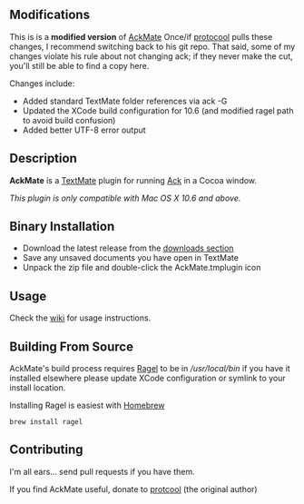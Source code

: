## Modifications

This is is a **modified version** of [AckMate](https://github.com/protocool/AckMate) Once/if [protocool](https://github.com/protocool) pulls these changes, I recommend switching back to his git repo. That said, some of my changes violate his rule about not changing ack; if they never make the cut, you'll still be able to find a copy here.

Changes include:
- Added standard TextMate folder references via ack -G
- Updated the XCode build configuration for 10.6 (and modified ragel path to avoid build confusion)
- Added better UTF-8 error output

## Description

**AckMate** is a [TextMate](http://macromates.com/) plugin for running [Ack](http://betterthangrep.com) in a Cocoa window.

*This plugin is only compatible with Mac OS X 10.6 and above.*

## Binary Installation

- Download the latest release from the [downloads section](http://github.com/jswartwood/AckMate/downloads)
- Save any unsaved documents you have open in TextMate
- Unpack the zip file and double-click the AckMate.tmplugin icon

## Usage

Check the [wiki](https://github.com/protocool/AckMate/wiki) for usage instructions.

## Building From Source

AckMate's build process requires [Ragel](http://www.complang.org/ragel/) to be in */usr/local/bin* if you have it installed elsewhere please update XCode configuration or symlink to your install location.

Installing Ragel is easiest with [Homebrew](http://mxcl.github.com/homebrew/)

    brew install ragel

## Contributing

I'm all ears... send pull requests if you have them.

If you find AckMate useful, donate to [protcool](http://pledgie.com/campaigns/9779) (the original author)
